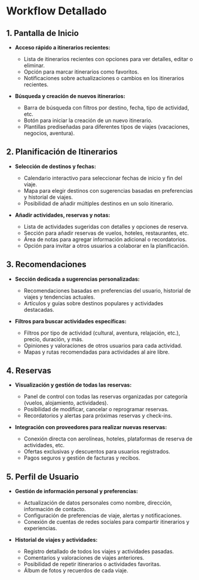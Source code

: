 # Workflow Detallado

## 1. Pantalla de Inicio

- **Acceso rápido a itinerarios recientes:**
  - Lista de itinerarios recientes con opciones para ver detalles, editar o eliminar.
  - Opción para marcar itinerarios como favoritos.
  - Notificaciones sobre actualizaciones o cambios en los itinerarios recientes.

- **Búsqueda y creación de nuevos itinerarios:**
  - Barra de búsqueda con filtros por destino, fecha, tipo de actividad, etc.
  - Botón para iniciar la creación de un nuevo itinerario.
  - Plantillas prediseñadas para diferentes tipos de viajes (vacaciones, negocios, aventura).

## 2. Planificación de Itinerarios

- **Selección de destinos y fechas:**
  - Calendario interactivo para seleccionar fechas de inicio y fin del viaje.
  - Mapa para elegir destinos con sugerencias basadas en preferencias y historial de viajes.
  - Posibilidad de añadir múltiples destinos en un solo itinerario.

- **Añadir actividades, reservas y notas:**
  - Lista de actividades sugeridas con detalles y opciones de reserva.
  - Sección para añadir reservas de vuelos, hoteles, restaurantes, etc.
  - Área de notas para agregar información adicional o recordatorios.
  - Opción para invitar a otros usuarios a colaborar en la planificación.

## 3. Recomendaciones

- **Sección dedicada a sugerencias personalizadas:**
  - Recomendaciones basadas en preferencias del usuario, historial de viajes y tendencias actuales.
  - Artículos y guías sobre destinos populares y actividades destacadas.

- **Filtros para buscar actividades específicas:**
  - Filtros por tipo de actividad (cultural, aventura, relajación, etc.), precio, duración, y más.
  - Opiniones y valoraciones de otros usuarios para cada actividad.
  - Mapas y rutas recomendadas para actividades al aire libre.

## 4. Reservas

- **Visualización y gestión de todas las reservas:**
  - Panel de control con todas las reservas organizadas por categoría (vuelos, alojamiento, actividades).
  - Posibilidad de modificar, cancelar o reprogramar reservas.
  - Recordatorios y alertas para próximas reservas y check-ins.

- **Integración con proveedores para realizar nuevas reservas:**
  - Conexión directa con aerolíneas, hoteles, plataformas de reserva de actividades, etc.
  - Ofertas exclusivas y descuentos para usuarios registrados.
  - Pagos seguros y gestión de facturas y recibos.

## 5. Perfil de Usuario

- **Gestión de información personal y preferencias:**
  - Actualización de datos personales como nombre, dirección, información de contacto.
  - Configuración de preferencias de viaje, alertas y notificaciones.
  - Conexión de cuentas de redes sociales para compartir itinerarios y experiencias.

- **Historial de viajes y actividades:**
  - Registro detallado de todos los viajes y actividades pasadas.
  - Comentarios y valoraciones de viajes anteriores.
  - Posibilidad de repetir itinerarios o actividades favoritas.
  - Álbum de fotos y recuerdos de cada viaje.
